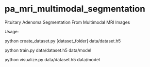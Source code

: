 # pa_mri_multimodal_segmentation
Pituitary Adenoma Segmentation From Multimodal MRI Images

Usage:

python create_dataset.py [dataset_folder] data/dataset.h5

python train.py data/dataset.h5 data/model

python visualize.py data/dataset.h5 data/model